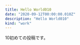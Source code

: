 ```yaml
---
title: Hello World010
date: "2020-09-12T00:00:00.010Z"
description: "Hello World010"
kind: "work"
---
```


10初めての投稿です。